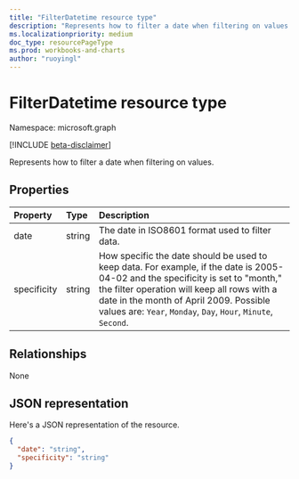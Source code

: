 ```yaml
---
title: "FilterDatetime resource type"
description: "Represents how to filter a date when filtering on values."
ms.localizationpriority: medium
doc_type: resourcePageType
ms.prod: workbooks-and-charts
author: "ruoyingl"
---
```


# FilterDatetime resource type

Namespace: microsoft.graph

[!INCLUDE [beta-disclaimer](../../includes/beta-disclaimer.md)]

Represents how to filter a date when filtering on values.

## Properties
| Property	   | Type	|Description|
|:---------------|:--------|:----------|
|date|string|The date in ISO8601 format used to filter data.|
|specificity|string|How specific the date should be used to keep data. For example, if the date is 2005-04-02 and the specificity is set to "month," the filter operation will keep all rows with a date in the month of April 2009. Possible values are: `Year`, `Monday`, `Day`, `Hour`, `Minute`, `Second`.|

## Relationships
None


## JSON representation

Here's a JSON representation of the resource.

<!-- {
  "blockType": "resource",
  "optionalProperties": [

  ],
  "@odata.type": "microsoft.graph.filterDateTime"
}-->

```json
{
  "date": "string",
  "specificity": "string"
}

```

<!-- uuid: 8fcb5dbc-d5aa-4681-8e31-b001d5168d79
2015-10-25 14:57:30 UTC -->
<!--
{
  "type": "#page.annotation",
  "description": "FilterDatetime resource",
  "keywords": "",
  "section": "documentation",
  "tocPath": "",
  "suppressions": []
}
-->


